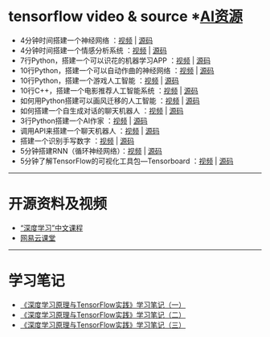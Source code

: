 # tensorflow video & source *[AI资源](http://mp.weixin.qq.com/s?__biz=MzI0ODcxODk5OA==&mid=2247488539&idx=3&sn=c84d39318f1e3de3e99a08d9bbd8e060&chksm=e99d27e2deeaaef49907e0c6d14293160af8337b49921962a535ab44f6dc71ecc1b1028e65a5&scene=0#rd)


* 4分钟时间搭建一个神经网络 ：[视频](https://v.qq.com/iframe/player.html?vid=m0533koj105&width=586&height=329.625&auto=0) | [源码](https://github.com/stmorgan/pythonNNexample)
* 4分钟时间搭建一个情感分析系统 ：[视频](https://v.qq.com/iframe/player.html?vid=q05347l1wt8&width=586&height=329.625&auto=0) | [源码](https://www.kaggle.com/c/word2vec-nlp-tutorial/details/part-1-for-beginners-bag-of-words)
* 7行Python，搭建一个可以识花的机器学习APP ：[视频](https://v.qq.com/iframe/player.html?vid=v0535oh8iwu&width=586&height=329.625&auto=0) | [源码](https://github.com/tensorflow/tensorflow/tree/master/tensorflow/contrib/learn/python/learn)
* 10行Python，搭建一个可以自动作曲的神经网络 ：[视频](https://v.qq.com/iframe/player.html?vid=b05368hhwh4&width=586&height=329.625&auto=0) | [源码](https://github.com/llSourcell/AI_Composer)
* 10行Python，搭建一个游戏人工智能 ：[视频](http://v.qq.com/iframe/player.html?vid=n0537y67q7o&width=670&height=376.875&auto=0) | [源码](https://github.com/llSourcell/Game-AI)
* 10行C++，搭建一个电影推荐人工智能系统 ：[视频](http://v.qq.com/iframe/player.html?vid=d05387rt9lu&width=670&height=376.875&auto=0) | [源码](https://github.com/llSourcell/Movie_Recommender)
* 如何用Python搭建可以画风迁移的人工智能 ：[视频](http://v.qq.com/iframe/player.html?vid=k0539279rf3&width=670&height=376.875&auto=0) | [源码](https://github.com/llSourcell/AI_Artist)
* 如何搭建一个自生成对话的聊天机器人 ：[视频](http://v.qq.com/iframe/player.html?vid=v0540tdfw4k&width=670&height=376.875&auto=0) | [源码](https://github.com/llSourcell/Chatbot-AI)
* 3行Python搭建一个AI作家 ：[视频](http://v.qq.com/iframe/player.html?vid=i0541xqn6fh&width=670&height=376.875&auto=0) | [源码](https://github.com/llSourcell/AI_Writer)
* 调用API来搭建一个聊天机器人 ：[视频](http://v.qq.com/iframe/player.html?vid=e05422ltu44&width=654&height=367.875&auto=0) | [源码](https://github.com/llSourcell/API_Chatbot)
* 搭建一个识别手写数字 ：[视频](http://v.qq.com/iframe/player.html?vid=k0543utglfd&width=670&height=376.875&auto=0) | [源码](https://github.com/llSourcell/tensorflow_demo)
* 5分钟搭建RNN（循环神经网络）：[视频](http://v.qq.com/iframe/player.html?vid=j0544xs9czt&width=670&height=376.875&auto=0) | [源码](https://github.com/llSourcell/recurrent_neural_net_demo)
* 5分钟了解TensorFlow的可视化工具包—Tensorboard ：[视频](http://v.qq.com/iframe/player.html?vid=j0544789fqt&width=670&height=376.875&auto=0) | [源码](https://github.com/llSourcell/Tensorboard_demo)

---
# 开源资料及视频
* [“深度学习”中文课程](http://zh.gluon.ai/index.html)
* [网易云课堂](http://study.163.com/category/400000000599022)

---
# 学习笔记
* [《深度学习原理与TensorFlow实践》学习笔记（一）](https://mp.weixin.qq.com/s?__biz=MzI0ODcxODk5OA==&mid=2247488486&idx=4&sn=adf814f499857cdc9cca9f3516f57463&chksm=e99d201fdeeaa9092d66a578add46da5dee6aa7be08c004ddf9f644fdcc9dee821d61cfc8170&scene=21#wechat_redirect)
* [《深度学习原理与TensorFlow实践》学习笔记（二）](https://mp.weixin.qq.com/s?__biz=MzI0ODcxODk5OA==&mid=2247488631&idx=3&sn=bfd32a84448f0fd981f59d32d4df29c6&chksm=e99d278edeeaae98b242df351e5e8fc3bb7e851bebcfe068185e90b6418db089e23ca1691ce5&scene=21#wechat_redirect)
* [《深度学习原理与TensorFlow实践》学习笔记（三）](https://mp.weixin.qq.com/s?__biz=MzI0ODcxODk5OA==&mid=2247488675&idx=4&sn=cfeb20a2b5c0374304f992a503bf55a3&chksm=e99d275adeeaae4cdf6c0efe9f35d9d3a72baf2c48e407d8683e046580fdc3bba76ca354cac4&mpshare=1&scene=1&srcid=09040MqyyV21yQ1k1fmAeqF0#rd)
